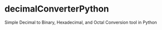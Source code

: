 # decimalConverterPython
Simple Decimal to Binary, Hexadecimal, and Octal Conversion tool in Python
